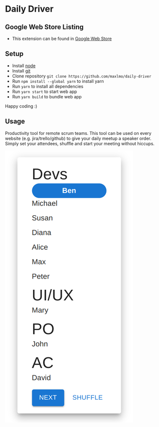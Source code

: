 # Daily Driver

## Google Web Store Listing

* This extension can be found in [Google Web Store](https://chrome.google.com/webstore/detail/daily-driver/mhamhdaengbffbibjdlnlcfcghgcclnc)

## Setup

* Install [node](https://nodejs.org/en/)
* Install [git](https://git-scm.com/)
* Clone repository `git clone https://github.com/maxlmo/daily-driver`
* Run `npm install --global yarn` to install yarn
* Run `yarn` to install all dependencies
* Run `yarn start` to start web app
* Run `yarn build` to bundle web app

Happy coding :)

## Usage

Productivity tool for remote scrum teams.
This tool can be used on every website (e.g. jira/trello/github) to give your daily meetup a speaker order.
Simply set your attendees, shuffle and start your meeting without hiccups.

![Daily Driver](./doc/daily_driver.png)
